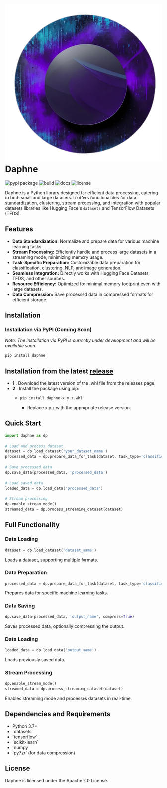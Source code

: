 
# ![Daphne Logo](./daphne_logo.png) Daphne

![pypi package](https://img.shields.io/badge/pypi_package-v0.1.0-blue)
![build](https://img.shields.io/badge/build-passing-brightgreen)
![docs](https://img.shields.io/badge/docs-unknown-lightgrey)
![license](https://img.shields.io/badge/license-Apache%202.0-green)

Daphne is a Python library designed for efficient data processing, catering to both small and large datasets. It offers functionalities for data standardization, clustering, stream processing, and integration with popular datasets libraries like Hugging Face's `datasets` and TensorFlow Datasets (TFDS).

## Features
- **Data Standardization:** Normalize and prepare data for various machine learning tasks.
- **Stream Processing:** Efficiently handle and process large datasets in a streaming mode, minimizing memory usage.
- **Task-Specific Preparation:** Customizable data preparation for classification, clustering, NLP, and image generation.
- **Seamless Integration:** Directly works with Hugging Face Datasets, TFDS, and other sources.
- **Resource Efficiency:** Optimized for minimal memory footprint even with large datasets.
- **Data Compression:** Save processed data in compressed formats for efficient storage.

## Installation

### Installation via PyPI (Coming Soon)
*Note: The installation via PyPI is currently under development and will be available soon.*
```bash
pip install daphne
```

## Installation from the latest [release](https://github.com/Arkonova/daphne/releases)

- **1** . Download the latest version of the .whl file from the releases page.
- **2** . Install the package using pip:
  - ```bash
    pip install daphne-x.y.z.whl
    ```
    - Replace x.y.z with the appropriate release version.



## Quick Start
```python
import daphne as dp

# Load and process dataset
dataset = dp.load_dataset('your_dataset_name')
processed_data = dp.prepare_data_for_task(dataset, task_type='classification')

# Save processed data
dp.save_data(processed_data, 'processed_data')

# Load saved data
loaded_data = dp.load_data('processed_data')

# Stream processing
dp.enable_stream_mode()
streamed_data = dp.process_streaming_dataset(dataset)
```

## Full Functionality

### Data Loading
```python
dataset = dp.load_dataset('dataset_name')
```
Loads a dataset, supporting multiple formats.

### Data Preparation
```python
processed_data = dp.prepare_data_for_task(dataset, task_type='classification')
```
Prepares data for specific machine learning tasks.

### Data Saving
```python
dp.save_data(processed_data, 'output_name', compress=True)
```
Saves processed data, optionally compressing the output.

### Data Loading
```python
loaded_data = dp.load_data('output_name')
```
Loads previously saved data.

### Stream Processing
```python
dp.enable_stream_mode()
streamed_data = dp.process_streaming_dataset(dataset)
```
Enables streaming mode and processes datasets in real-time.

## Dependencies and Requirements
- Python 3.7+
- \`datasets\`
- \`tensorflow\`
- \`scikit-learn\`
- \`numpy\`
- \`py7zr\` (for data compression)

## License
Daphne is licensed under the Apache 2.0 License.
